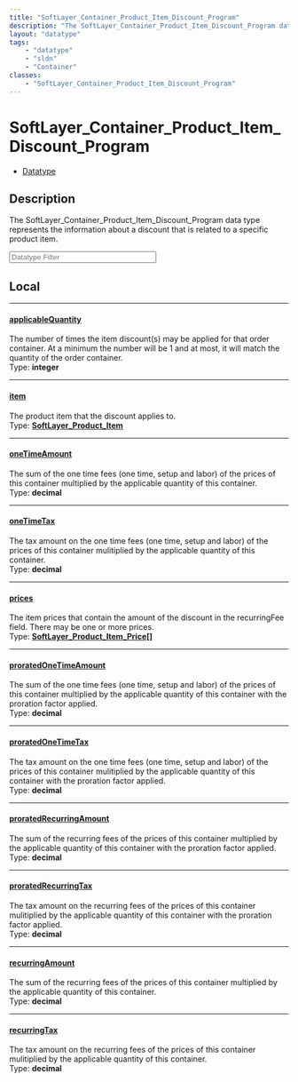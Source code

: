 ```yaml
---
title: "SoftLayer_Container_Product_Item_Discount_Program"
description: "The SoftLayer_Container_Product_Item_Discount_Program data type represents the information about a discount that is rela... "
layout: "datatype"
tags:
    - "datatype"
    - "sldn"
    - "Container"
classes:
    - "SoftLayer_Container_Product_Item_Discount_Program"
---
```


# SoftLayer_Container_Product_Item_Discount_Program
<div id='service-datatype'>
    <ul id='sldn-reference-tabs'>
        <li id='datatype'> <a href='/reference/datatypes/SoftLayer_Container_Product_Item_Discount_Program' >Datatype</a></li>
    </ul>
</div>

## Description 
The SoftLayer_Container_Product_Item_Discount_Program data type represents the information about a discount that is related to a specific product item. 





<!-- Filer BEGIN -->
<div class="view-filters">
        <div class="clearfix">
            <div class="search-input-box">
                <input placeholder="Datatype Filter" onkeyup="titleSearch(inputId='prop-input', divId='properties', elementClass='prop-row')" 
                    type="text" id="prop-input" value="" size="30" maxlength="128" class="form-text">
            </div>
        </div>
</div>
<!-- Filer END -->

<div id="properties" class="content">
<div id="localProperties" class="prop-content" >

## Local
<div class="prop-row">

-----
[applicableQuantity]: #applicablequantity
#### [applicableQuantity]
The number of times the item discount(s) may be applied for that order container.  At a minimum the number will be 1 and at most, it will match the quantity of the order container.  
<span class="type-label">Type: </span>**integer**


</div>
<div class="prop-row">

-----
[item]: #item
#### [item]
The product item that the discount applies to.  
<span class="type-label">Type: </span>**<a href='/reference/datatypes/SoftLayer_Product_Item'>SoftLayer_Product_Item </a>**


</div>
<div class="prop-row">

-----
[oneTimeAmount]: #onetimeamount
#### [oneTimeAmount]
The sum of the one time fees (one time, setup and labor) of the prices of this container multiplied by the applicable quantity of this container.  
<span class="type-label">Type: </span>**decimal**


</div>
<div class="prop-row">

-----
[oneTimeTax]: #onetimetax
#### [oneTimeTax]
The tax amount on the one time fees (one time, setup and labor) of the prices of this container mulitiplied by the applicable quantity of this container.  
<span class="type-label">Type: </span>**decimal**


</div>
<div class="prop-row">

-----
[prices]: #prices
#### [prices]
The item prices that contain the amount of the discount in the recurringFee field.  There may be one or more prices.  
<span class="type-label">Type: </span>**<a href='/reference/datatypes/SoftLayer_Product_Item_Price'>SoftLayer_Product_Item_Price[] </a>**


</div>
<div class="prop-row">

-----
[proratedOneTimeAmount]: #proratedonetimeamount
#### [proratedOneTimeAmount]
The sum of the one time fees (one time, setup and labor) of the prices of this container multiplied by the applicable quantity of this container with the proration factor applied.  
<span class="type-label">Type: </span>**decimal**


</div>
<div class="prop-row">

-----
[proratedOneTimeTax]: #proratedonetimetax
#### [proratedOneTimeTax]
The tax amount on the one time fees (one time, setup and labor) of the prices of this container mulitiplied by the applicable quantity of this container with the proration factor applied.  
<span class="type-label">Type: </span>**decimal**


</div>
<div class="prop-row">

-----
[proratedRecurringAmount]: #proratedrecurringamount
#### [proratedRecurringAmount]
The sum of the recurring fees of the prices of this container multiplied by the applicable quantity of this container with the proration factor applied.  
<span class="type-label">Type: </span>**decimal**


</div>
<div class="prop-row">

-----
[proratedRecurringTax]: #proratedrecurringtax
#### [proratedRecurringTax]
The tax amount on the recurring fees of the prices of this container mulitiplied by the applicable quantity of this container with the proration factor applied.  
<span class="type-label">Type: </span>**decimal**


</div>
<div class="prop-row">

-----
[recurringAmount]: #recurringamount
#### [recurringAmount]
The sum of the recurring fees of the prices of this container multiplied by the applicable quantity of this container.  
<span class="type-label">Type: </span>**decimal**


</div>
<div class="prop-row">

-----
[recurringTax]: #recurringtax
#### [recurringTax]
The tax amount on the recurring fees of the prices of this container mulitiplied by the applicable quantity of this container.  
<span class="type-label">Type: </span>**decimal**


</div>
</div>
<!-- LOCAL PROPERTY END -->

</div>


